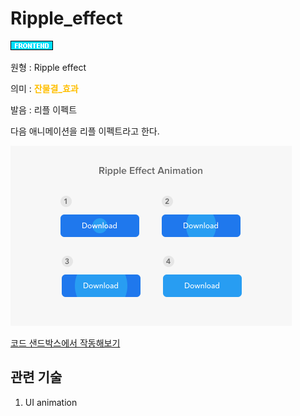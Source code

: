 # Ripple_effect
![Frontend](../2TAT1C/Label_Frontend.png)

원형 : Ripple effect

의미  : <span style="color:#FFBF00; font-weight:bold;">잔물결_효과</span>

발음 : 리플 이펙트

다음 애니메이션을 리플 이펙트라고 한다.

![ripple effect](../2TAT1C/ripple_effect_1.png)

[코드 샌드박스에서 작동해보기](https://codesandbox.io/s/react-button-ripple-effect-z8rqw?from-embed)
## 관련 기술
1. UI animation


